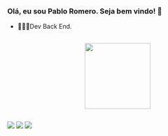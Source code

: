 ### Olá, eu sou Pablo Romero. Seja bem vindo! 👋



- 👨🏻‍💻Dev Back End.
##

<div align="center">
  <a href="https://github.com/pabloromeero">
  <img height="150em" src="https://github-readme-stats.vercel.app/api/top-langs/?username=pabloromeero&layout=compact&langs_count=7&theme=dark"/>
</div>

##

<div> 
  <a href="https://www.instagram.com/pabloromeero/" target="_blank"><img src="https://img.shields.io/badge/-Instagram-%23E4405F?style=for-the-badge&logo=instagram&logoColor=white" target="_blank"></a>
  <a href = "mailto:pablo10romero10@gmail.com"><img src="https://img.shields.io/badge/-Gmail-%23333?style=for-the-badge&logo=gmail&logoColor=white" target="_blank"></a>
  <a href="https://www.linkedin.com/in/pablo-romero-50599a17b/" target="_blank"><img src="https://img.shields.io/badge/-LinkedIn-%230077B5?style=for-the-badge&logo=linkedin&logoColor=white" target="_blank"></a> 
 
</div>


  
